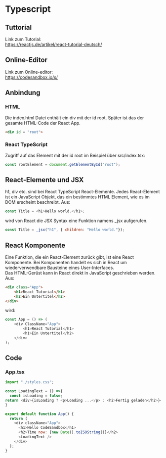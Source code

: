 # Typescript

## Tuttorial
Link zum Tutorial:  
https://reactjs.de/artikel/react-tutorial-deutsch/

## Online-Editor
Link zum Online-editor:  
https://codesandbox.io/s/

## Anbindung
### HTML
Die index.html Datei enthält ein div mit der id root. Später ist das der gesamte HTML-Code der React App.
```html
<div id = "root">
```

### React TypeScript
Zugriff auf das Element mit der id root im Beispiel über src/index.tsx:
```js
const rootElement = document.getElementById("root");
```

## React-Elemente und JSX
h1, div etc. sind bei React TypeScript React-Elemente. Jedes React-Element ist ein JavaScript Objekt, das ein bestimmtes HTML Element, wie es im DOM erscheint beschreibt.
Aus:  
```js
const Title = <h1>Hello world.</h1>;
```
wird von React die JSX Syntax eine Funktion namens _jsx aufgerufen.
```js
const Title = _jsx("h1", { children: "Hello world."});
```

## React Komponente
Eine Funktion, die ein React-Element zurück gibt, ist eine React Komponente. Bei Komponenten handelt es sich in React um wiederverwendbare Bausteine eines User-Interfaces.  
Das HTML-Gerüst kann in React direkt in JavaScript geschrieben werden.
Aus:  
```html
<div class="App">
    <h1>React Tutorial</h1>
    <h2>Ein Untertitel</h2>
</div>
```
wird:  
```js
const App = () => (
    <div ClassName="App">
        <h1>React Tutorial</h1>
        <h1>Ein Untertitel</h2>
    </div>
);
```


## Code
### App.tsx
```js
import "./styles.css";

const LoadingText = () =>{
  const isLoading = false;
return <div>{isLoading ? <p>Loading ...</p> : <h2>Fertig geladen</h2>}</div>;
}

export default function App() {
  return (
    <div className="App">
      <h1>Hello CodeSandbox</h1>
      <h2>Time now: {new Date().toISOString()}</h2>
      <LoadingText />
    </div>
  );
}
```